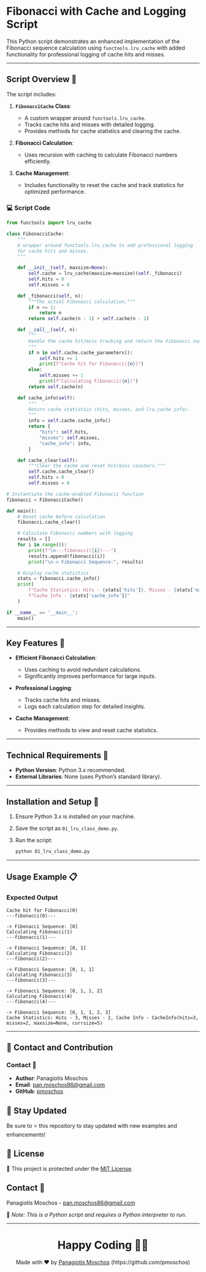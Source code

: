 # Fibonacci with Cache and Logging Script

This Python script demonstrates an enhanced implementation of the Fibonacci sequence calculation using `functools.lru_cache` with added functionality for professional logging of cache hits and misses.

---

## Script Overview 📘

The script includes:

1. **`FibonacciCache` Class**:
   - A custom wrapper around `functools.lru_cache`.
   - Tracks cache hits and misses with detailed logging.
   - Provides methods for cache statistics and clearing the cache.

2. **Fibonacci Calculation**:
   - Uses recursion with caching to calculate Fibonacci numbers efficiently.

3. **Cache Management**:
   - Includes functionality to reset the cache and track statistics for optimized performance.

### :computer: Script Code

```python
from functools import lru_cache

class FibonacciCache:
    """
    A wrapper around functools.lru_cache to add professional logging
    for cache hits and misses.
    """

    def __init__(self, maxsize=None):
        self.cache = lru_cache(maxsize=maxsize)(self._fibonacci)
        self.hits = 0
        self.misses = 0

    def _fibonacci(self, n):
        """The actual Fibonacci calculation."""
        if n <= 1:
            return n
        return self.cache(n - 1) + self.cache(n - 2)

    def __call__(self, n):
        """
        Handle the cache hit/miss tracking and return the Fibonacci number.
        """
        if n in self.cache.cache_parameters():
            self.hits += 1
            print(f"Cache hit for Fibonacci({n})")
        else:
            self.misses += 1
            print(f"Calculating Fibonacci({n})")
        return self.cache(n)

    def cache_info(self):
        """
        Return cache statistics (hits, misses, and lru_cache info).
        """
        info = self.cache.cache_info()
        return {
            "hits": self.hits,
            "misses": self.misses,
            "cache_info": info,
        }

    def cache_clear(self):
        """Clear the cache and reset hit/miss counters."""
        self.cache.cache_clear()
        self.hits = 0
        self.misses = 0

# Instantiate the cache-enabled Fibonacci function
fibonacci = FibonacciCache()

def main():
    # Reset cache before calculation
    fibonacci.cache_clear()

    # Calculate Fibonacci numbers with logging
    results = []
    for i in range(5):
        print(f"\n---fibonacci({i})---")
        results.append(fibonacci(i))
        print("\n-> Fibonacci Sequence:", results)

    # Display cache statistics
    stats = fibonacci.cache_info()
    print(
        f"Cache Statistics: Hits - {stats['hits']}, Misses - {stats['misses']}, "
        f"Cache Info - {stats['cache_info']}"
    )

if __name__ == '__main__':
    main()
```

---

## Key Features 🌟

- **Efficient Fibonacci Calculation**:
  - Uses caching to avoid redundant calculations.
  - Significantly improves performance for large inputs.

- **Professional Logging**:
  - Tracks cache hits and misses.
  - Logs each calculation step for detailed insights.

- **Cache Management**:
  - Provides methods to view and reset cache statistics.

---

## Technical Requirements 🔧

- **Python Version**: Python 3.x recommended.
- **External Libraries**: None (uses Python’s standard library).

---

## Installation and Setup 🚀

1. Ensure Python 3.x is installed on your machine.
2. Save the script as `01_lru_class_demo.py`.
3. Run the script:

   ```bash
   python 01_lru_class_demo.py
   ```

---

## Usage Example 📋

### Expected Output

```plaintext
Cache hit for Fibonacci(0)
---fibonacci(0)---

-> Fibonacci Sequence: [0]
Calculating Fibonacci(1)
---fibonacci(1)---

-> Fibonacci Sequence: [0, 1]
Calculating Fibonacci(2)
---fibonacci(2)---

-> Fibonacci Sequence: [0, 1, 1]
Calculating Fibonacci(3)
---fibonacci(3)---

-> Fibonacci Sequence: [0, 1, 1, 2]
Calculating Fibonacci(4)
---fibonacci(4)---

-> Fibonacci Sequence: [0, 1, 1, 2, 3]
Cache Statistics: Hits - 3, Misses - 2, Cache Info - CacheInfo(hits=3, misses=2, maxsize=None, currsize=5)
```

---

## 📲 Contact and Contribution

### Contact 📧
- **Author**: Panagiotis Moschos
- **Email**: pan.moschos86@gmail.com
- **GitHub**: [pmoschos](https://github.com/pmoschos)

## 📢 Stay Updated

Be sure to ⭐ this repository to stay updated with new examples and enhancements!

## 📄 License
🔐 This project is protected under the [MIT License](https://mit-license.org/).

## Contact 📧
Panagiotis Moschos - pan.moschos86@gmail.com

🔗 *Note: This is a Python script and requires a Python interpreter to run.*

---
<h1 align=center>Happy Coding 👨‍💻 </h1>

<p align="center">
  Made with ❤️ by 
  <a href="https://www.linkedin.com/in/panagiotis-moschos" target="_blank">
  Panagiotis Moschos</a> (https://github.com/pmoschos)
</p>

